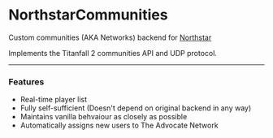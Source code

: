 # NorthstarCommunities
Custom communities (AKA Networks) backend for [Northstar](https://github.com/R2Northstar)

Implements the Titanfall 2 communities API and UDP protocol.

----

### Features
- Real-time player list
- Fully self-sufficient (Doesn't depend on original backend in any way)
- Maintains vanilla behvaiour as closely as possible
- Automatically assigns new users to The Advocate Network
